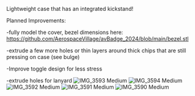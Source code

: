 Lightweight case that has an integrated kickstand!

Planned Improvements:

-fully model the cover, bezel dimensions here: https://github.com/AerospaceVillage/avBadge_2024/blob/main/bezel.stl

-extrude a few more holes or thin layers around thick chips that are still pressing on case (see bulge)

-Improve toggle design for less stress

-extrude holes for lanyard
![IMG_3593 Medium](https://github.com/user-attachments/assets/adcb8b88-3002-4aa2-9b33-c409014d1c3a)
![IMG_3594 Medium](https://github.com/user-attachments/assets/078e2340-8f25-4b95-a5d1-775e5bbe8a8f)
![IMG_3592 Medium](https://github.com/user-attachments/assets/1acdd83e-f177-46a5-ae07-d60fe35414a9)
![IMG_3591 Medium](https://github.com/user-attachments/assets/05756108-a147-4bc3-a12d-410180c1e0f4)
![IMG_3590 Medium](https://github.com/user-attachments/assets/ae93eae7-c63e-43e9-ad33-1205c1fda400)
